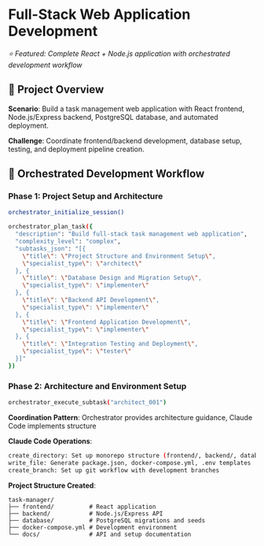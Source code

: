 # Full-Stack Web Application Development

*⭐ Featured: Complete React + Node.js application with orchestrated development workflow*

## 🎯 Project Overview

**Scenario**: Build a task management web application with React frontend, Node.js/Express backend, PostgreSQL database, and automated deployment.

**Challenge**: Coordinate frontend/backend development, database setup, testing, and deployment pipeline creation.

## 🔄 Orchestrated Development Workflow

### Phase 1: Project Setup and Architecture

```bash
orchestrator_initialize_session()

orchestrator_plan_task({
  "description": "Build full-stack task management web application",
  "complexity_level": "complex", 
  "subtasks_json": "[{
    \"title\": \"Project Structure and Environment Setup\",
    \"specialist_type\": \"architect\"
  }, {
    \"title\": \"Database Design and Migration Setup\",
    \"specialist_type\": \"implementer\"
  }, {
    \"title\": \"Backend API Development\",
    \"specialist_type\": \"implementer\"
  }, {
    \"title\": \"Frontend Application Development\", 
    \"specialist_type\": \"implementer\"
  }, {
    \"title\": \"Integration Testing and Deployment\",
    \"specialist_type\": \"tester\"
  }]"
})
```

### Phase 2: Architecture and Environment Setup

```bash
orchestrator_execute_subtask("architect_001")
```

**Coordination Pattern**: Orchestrator provides architecture guidance, Claude Code implements structure

**Claude Code Operations**:
```bash
create_directory: Set up monorepo structure (frontend/, backend/, database/)
write_file: Generate package.json, docker-compose.yml, .env templates
create_branch: Set up git workflow with development branches
```

**Project Structure Created**:
```
task-manager/
├── frontend/          # React application
├── backend/           # Node.js/Express API  
├── database/          # PostgreSQL migrations and seeds
├── docker-compose.yml # Development environment
└── docs/              # API and setup documentation
```